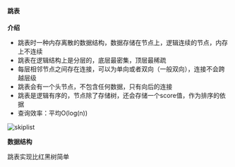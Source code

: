 #### 跳表

**介绍**

- 跳表时一种内存离散的数据结构，数据存储在节点上，逻辑连续的节点，内存上不连续
- 跳表在逻辑结构上是分层的，底层最密集，顶层最稀疏
- 每层相邻节点之间存在连接，可以为单向或者双向（一般双向），连接不会跨越层级
- 跳表会有一个头节点，不包含任何数据，只有向后的连接
- 跳表是逻辑有序的，节点除了存储树，还会存储一个score值，作为排序的依据
- 查询效率：平均O(log(n))

![skiplist](D:\MyGit\Linux-C-Learn\pic\skiplist.png)

**数据结构**

跳表实现比红黑树简单

